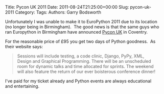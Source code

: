 Title: Pycon UK 2011
Date: 2011-08-24T21:25:00+00:00
Slug: pycon-uk-2011
Category: 
Tags: 
Authors: Garry Bodsworth

Unfortunately I was unable to make it to EuroPython 2011 due to its location (no longer being in Birmingham).&nbsp; The good news is that the same guys who ran Europython in Birmingham have announced <a href="http://pyconuk.org/">Pycon UK</a> in Coventry.

For the reasonable price of £95 you get two days of Python goodness.&nbsp; As their website says:
<blockquote>                     
Sessions will include testing, a code clinic,  Django, PyPy, XML, Design and Graphical Programming. There will be an  unscheduled room for dynamic talks and time allocated for sprints. The  weekend will also feature the return of our ever boisterous conference  dinner!</blockquote>

I've paid for my ticket already and Python events are always educational and entertaining.
